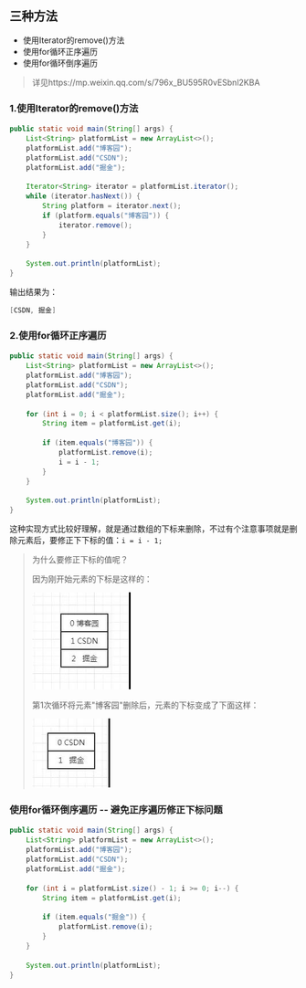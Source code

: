 ## 三种方法
- 使用Iterator的remove()方法
- 使用for循环正序遍历
- 使用for循环倒序遍历
> 详见https://mp.weixin.qq.com/s/796x_BU595R0vESbnl2KBA
### 1.使用Iterator的remove()方法
```java
public static void main(String[] args) {
    List<String> platformList = new ArrayList<>();
    platformList.add("博客园");
    platformList.add("CSDN");
    platformList.add("掘金");

    Iterator<String> iterator = platformList.iterator();
    while (iterator.hasNext()) {
        String platform = iterator.next();
        if (platform.equals("博客园")) {
            iterator.remove();
        }
    }

    System.out.println(platformList);
}
```

输出结果为：
```java
[CSDN, 掘金]
```

### 2.使用for循环正序遍历
```java
public static void main(String[] args) {
    List<String> platformList = new ArrayList<>();
    platformList.add("博客园");
    platformList.add("CSDN");
    platformList.add("掘金");

    for (int i = 0; i < platformList.size(); i++) {
        String item = platformList.get(i);

        if (item.equals("博客园")) {
            platformList.remove(i);
            i = i - 1;
        }
    }

    System.out.println(platformList);
}
```
这种实现方式比较好理解，就是通过数组的下标来删除，不过有个注意事项就是删除元素后，要修正下下标的值：`i = i - 1;`

> 为什么要修正下标的值呢？
> 
> 因为刚开始元素的下标是这样的：
>
> ![](../面试题/image/2020_05_30image1.jpg)
> 
> 第1次循环将元素"博客园"删除后，元素的下标变成了下面这样：
>
> ![](../面试题/image/2020_05_30image2.jpg) 


### 使用for循环倒序遍历 -- 避免正序遍历修正下标问题
```java
public static void main(String[] args) {
    List<String> platformList = new ArrayList<>();
    platformList.add("博客园");
    platformList.add("CSDN");
    platformList.add("掘金");

    for (int i = platformList.size() - 1; i >= 0; i--) {
        String item = platformList.get(i);

        if (item.equals("掘金")) {
            platformList.remove(i);
        }
    }

    System.out.println(platformList);
}
```
